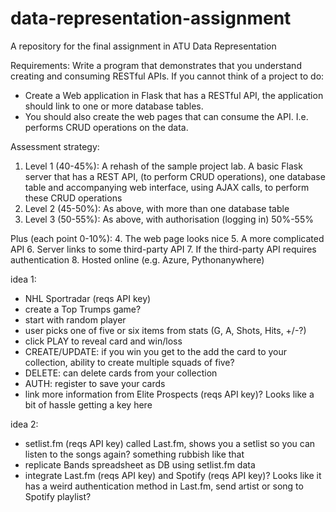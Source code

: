 # data-representation-assignment

A repository for the final assignment in ATU Data Representation

Requirements:
Write a program that demonstrates that you understand creating and consuming RESTful APIs.
If you cannot think of a project to do:

- Create a Web application in Flask that has a RESTful API, the application should link to one or more database tables.
- You should also create the web pages that can consume the API. I.e. performs CRUD operations on the data.

Assessment strategy:

1. Level 1 (40-45%): A rehash of the sample project lab. A basic Flask server that has a REST API, (to perform CRUD operations), one database table and accompanying web interface, using AJAX calls, to perform these CRUD operations
2. Level 2 (45-50%): As above, with more than one database table
3. Level 3 (50-55%): As above, with authorisation (logging in) 50%-55%

Plus (each point 0-10%):
4. The web page looks nice
5. A more complicated API
6. Server links to some third-party API
7. If the third-party API requires authentication
8. Hosted online (e.g. Azure, Pythonanywhere)

idea 1:

- NHL Sportradar (reqs API key)
- create a Top Trumps game?
- start with random player
- user picks one of five or six items from stats (G, A, Shots, Hits, +/-?)
- click PLAY to reveal card and win/loss
- CREATE/UPDATE: if you win you get to the add the card to your collection, ability to create multiple squads of five?
- DELETE: can delete cards from your collection
- AUTH: register to save your cards
- link more information from Elite Prospects (reqs API key)? Looks like a bit of hassle getting a key here

idea 2:

- setlist.fm (reqs API key) called Last.fm, shows you a setlist so you can listen to the songs again? something rubbish like that
- replicate Bands spreadsheet as DB using setlist.fm data
- integrate Last.fm (reqs API key) and Spotify (reqs API key)? Looks like it has a weird authentication method in Last.fm, send artist or song to Spotify playlist?
